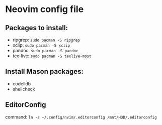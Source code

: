 # Neovim config file

## Packages to install:
* ripgrep: `sudo pacman -S ripgrep`
* xclip: `sudo pacman -S xclip`
* pandoc: `sudo pacman -S pacdoc`
* tex-live: `sudo pacman -S texlive-most`

## Install Mason packages:
* codelldb
* shellcheck

## EditorConfig
command: `ln -s ~/.config/nvim/.editorconfig /mnt/HDD/.editorconfig`